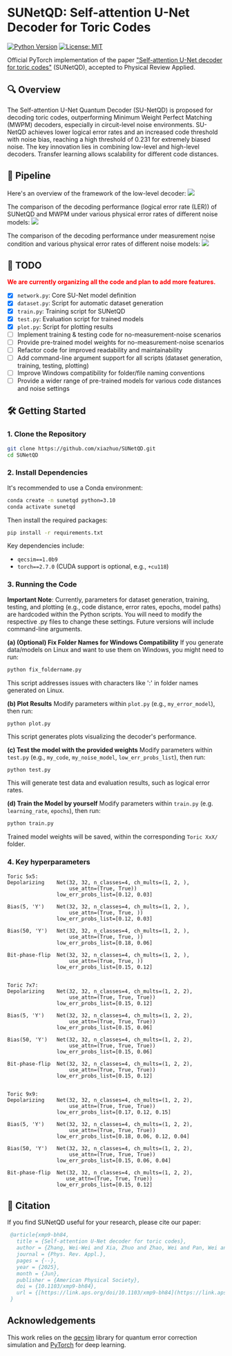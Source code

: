 # SUNetQD: Self-attention U-Net Decoder for Toric Codes

[![Python Version](https://img.shields.io/badge/python-3.10-blue.svg)](https://www.python.org/downloads/release/python-3100/)
[![License: MIT](https://img.shields.io/badge/License-MIT-yellow.svg)](https://opensource.org/licenses/MIT)


Official PyTorch implementation of the paper ["Self-attention U-Net decoder for toric codes"](https://doi.org/10.1103/xmp9-bh84) (SUNetQD), accepted to Physical Review Applied.


## :mag: Overview
The Self-attention U-Net Quantum Decoder (SU-NetQD) is proposed for decoding toric codes, outperforming Minimum Weight Perfect Matching (MWPM) decoders, especially in circuit-level noise environments. SU-NetQD achieves lower logical error rates and an increased code threshold with noise bias, reaching a high threshold of 0.231 for extremely biased noise. The key innovation lies in combining low-level and high-level decoders. Transfer learning allows scalability for different code distances.

## :rocket: Pipeline

Here's an overview of the framework of the low-level decoder:
![](./pics/low-level%20decoder.png)

The comparison of the decoding performance (logical error rate (LER)) of SUNetQD and MWPM under various physical error rates of different noise models:
![](./pics/perfomance%20compare%20under%20different%20noise%20model.png)

The comparison of the decoding performance under measurement noise condition and various physical error rates of different noise models:
![](./pics/perfomance%20compare%20under%20different%20noise%20model%20and%20measurement%20error.png)


## :construction_worker: TODO
<font color="red">**We are currently organizing all the code and plan to add more features.**</font>
- [x] `network.py`: Core SU-Net model definition
- [x] `dataset.py`: Script for automatic dataset generation
- [x] `train.py`: Training script for SUNetQD
- [x] `test.py`: Evaluation script for trained models
- [x] `plot.py`: Script for plotting results
- [ ] Implement training & testing code for no-measurement-noise scenarios
- [ ] Provide pre-trained model weights for no-measurement-noise scenarios
- [ ] Refactor code for improved readability and maintainability
- [ ] Add command-line argument support for all scripts (dataset generation, training, testing, plotting)
- [ ] Improve Windows compatibility for folder/file naming conventions
- [ ] Provide a wider range of pre-trained models for various code distances and noise settings

## 🛠️ Getting Started

### 1. Clone the Repository
```sh
git clone https://github.com/xiazhuo/SUNetQD.git
cd SUNetQD
```

### 2. Install Dependencies
It's recommended to use a Conda environment:
```sh
conda create -n sunetqd python=3.10
conda activate sunetqd
```
Then install the required packages:
```sh
pip install -r requirements.txt
```
Key dependencies include:
- `qecsim==1.0b9`
- `torch==2.7.0` (CUDA support is optional, e.g., `+cu118`)

### 3. Running the Code
**Important Note**: Currently, parameters for dataset generation, training, testing, and plotting (e.g., code distance, error rates, epochs, model paths) are hardcoded within the Python scripts. You will need to modify the respective .py files to change these settings. Future versions will include command-line arguments.

**(a) (Optional) Fix Folder Names for Windows Compatibility**
If you generate data/models on Linux and want to use them on Windows, you might need to run:

```sh
python fix_foldername.py
```
This script addresses issues with characters like ':' in folder names generated on Linux.

**(b) Plot Results**
Modify parameters within `plot.py` (e.g., `my_error_model`), then run:

```
python plot.py
```
This script generates plots visualizing the decoder's performance.

**(c) Test the model with the provided weights**
Modify parameters within `test.py` (e.g., `my_code`, `my_noise_model`, `low_err_probs_list`), then run:

```sh
python test.py
```
This will generate test data and evaluation results, such as logical error rates.

**(d) Train the Model by yourself**
Modify parameters within `train.py` (e.g. `learning_rate`, `epochs`), then run:

```sh
python train.py
```
Trained model weights will be saved, within the corresponding `Toric XxX/` folder.


### 4. Key hyperparameters

```
Toric 5x5:
Depolarizing    Net(32, 32, n_classes=4, ch_mults=(1, 2, ),
                    use_attn=(True, True))
                low_err_probs_list=[0.12, 0.03]

Bias(5, 'Y')    Net(32, 32, n_classes=4, ch_mults=(1, 2, ),
                    use_attn=(True, True, ))
                low_err_probs_list=[0.12, 0.03]

Bias(50, 'Y')   Net(32, 32, n_classes=4, ch_mults=(1, 2, ),
                    use_attn=(True, True, ))
                low_err_probs_list=[0.18, 0.06]

Bit-phase-flip  Net(32, 32, n_classes=4, ch_mults=(1, 2, ),
                    use_attn=(True, True, ))
                low_err_probs_list=[0.15, 0.12]


Toric 7x7:
Depolarizing    Net(32, 32, n_classes=4, ch_mults=(1, 2, 2),
                    use_attn=(True, True, True))
                low_err_probs_list=[0.15, 0.12]

Bias(5, 'Y')    Net(32, 32, n_classes=4, ch_mults=(1, 2, 2),
                    use_attn=(True, True, True))
                low_err_probs_list=[0.15, 0.06]

Bias(50, 'Y')   Net(32, 32, n_classes=4, ch_mults=(1, 2, 2),
                    use_attn=(True, True, True))
                low_err_probs_list=[0.15, 0.06]

Bit-phase-flip  Net(32, 32, n_classes=4, ch_mults=(1, 2, 2),
                    use_attn=(True, True, True))
                low_err_probs_list=[0.15, 0.12]


Toric 9x9:
Depolarizing    Net(32, 32, n_classes=4, ch_mults=(1, 2, 2),
                    use_attn=(True, True, True))
                low_err_probs_list=[0.17, 0.12, 0.15]  

Bias(5, 'Y')    Net(32, 32, n_classes=4, ch_mults=(1, 2, 2),
                    use_attn=(True, True, True))
                low_err_probs_list=[0.18, 0.06, 0.12, 0.04]

Bias(50, 'Y')   Net(32, 32, n_classes=4, ch_mults=(1, 2, 2),
                    use_attn=(True, True, True))
                low_err_probs_list=[0.15, 0.06, 0.04]

Bit-phase-flip  Net(32, 32, n_classes=4, ch_mults=(1, 2, 2),
                   use_attn=(True, True, True))
                low_err_probs_list=[0.15, 0.12]
```

## :pushpin: Citation
If you find SUNetQD useful for your research, please cite our paper:

```bibtex
 @article{xmp9-bh84,
   title = {Self-attention U-Net decoder for toric codes},
   author = {Zhang, Wei-Wei and Xia, Zhuo and Zhao, Wei and Pan, Wei and Shi, Haobin},
   journal = {Phys. Rev. Appl.},
   pages = {--},
   year = {2025},
   month = {Jun},
   publisher = {American Physical Society},
   doi = {10.1103/xmp9-bh84},
   url = {[https://link.aps.org/doi/10.1103/xmp9-bh84](https://link.aps.org/doi/10.1103/xmp9-bh84)}
 }
```

## Acknowledgements
This work relies on the [qecsim](https://github.com/qecsim/qecsim) library for quantum error correction simulation and [PyTorch](https://github.com/pytorch/pytorch) for deep learning.
